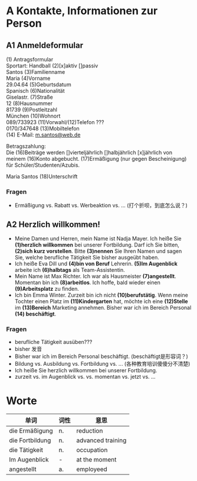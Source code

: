 # A Kontakte, Informationen zur Person
## A1 Anmeldeformular
(1) Antragsformular  
Sportart: Handball (2)[x]aktiv []passiv  
Santos (3)Familienname  
Maria (4)Vorname  
29.04.64 (5)Geburtsdatum  
Spanisch (6)Nationalität  
Giselastr. (7)Straße  
12 (8)Hausnummer  
81739 (9)Postleitzahl  
München (10)Wohnort  
089/733923 (11)Vorwahl/(12)Telefon ???  
0170/347648 (13)Mobiltelefon  
(14) E-Mail: m.santos@web.de  

Betragszahlung:  
Die (16)Beiträge werden []vierteljährlich []halbjährlich [x]jährlich von meinem (16)Konto abgebucht. (17)Ermäßigung (nur gegen Bescheinigung) für Schüler/Studenten/Azubis.

Maria Santos
(18)Unterschrift

### Fragen
* Ermäßigung vs. Rabatt vs. Werbeaktion vs. ... (打个折呗，到底怎么说？)

## A2 Herzlich willkommen!
* Meine Damen und Herren, mein Name ist Nadja Mayer. Ich heiße Sie **(1)herzlich willkommen** bei unserer Fortbildung. Darf ich Sie bitten, **(2)sich kurz vorstellen**. Bitte **(3)nennen** Sie Ihren Namen und sagen Sie, welche berufliche Tätigkeit Sie bisher ausgeübt haben.
* Ich heiße Eva Dill und **(4)bin von Beruf** Lehrerin. **(5)Im Augenblick** arbeite ich **(6)halbtags** als Team-Assistentin.
* Mein Name ist Max Richter. Ich war als Hausmeister **(7)angestellt**. Momentan bin ich **(8)arbeitlos**. Ich hoffe, bald wieder einen **(9)Arbeitsplatz** zu finden.
* Ich bin Emma Winter. Zurzeit bin ich nicht **(10)berufstätig**. Wenn meine Tochter einen Platz im **(11)Kindergarten** hat, möchte ich eine **(12)Stelle** im **(13)Bereich** Marketing annehmen. Bisher war ich im Bereich Personal **(14) beschäftigt**.

### Fragen
* berufliche Tätigkeit ausüben???
* bisher 发音
* Bisher war ich im Bereich Personal beschäftigt. (beschäftigt是形容词？)
* Bildung vs. Ausbildung vs. Fortbildung vs. ... (各种教育培训傻傻分不清楚)
* Ich heiße Sie herzlich willkommen bei unserer Fortbildung.
* zurzeit vs. im Augenblick vs. vs. momentan vs. jetzt vs. ...

# Worte
| 单词 | 词性 | 意思 |
| --- | --- | --- |
| die Ermäßigung | n.| reduction |
| die Fortbildung | n.| advanced training |
| die Tätigkeit | n.| occupation |
| Im Augenblick | - | at the moment |
| angestellt | a. | employeed |

